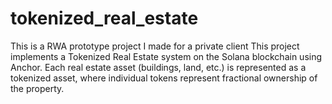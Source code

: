# tokenized_real_estate
This is a RWA prototype project I made for a private client
This project implements a Tokenized Real Estate system on the Solana blockchain using Anchor. Each real estate asset (buildings, land, etc.) is represented as a tokenized asset, where individual tokens represent fractional ownership of the property.
